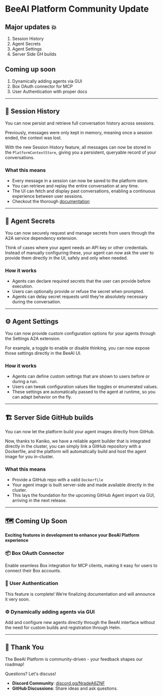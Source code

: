 # BeeAI Platform Community Update

## Major updates 💥
1. Session History
1. Agent Secrets
1. Agent Settings
1. Server Side GH builds

## Coming up soon
1. Dynamically adding agents via GUI
1. Box OAuth connector for MCP
1. User Authentication with proper docs

---

## 🚀 Session History

You can now persist and retrieve full conversation history across sessions.

Previously, messages were only kept in memory, meaning once a session ended, the context was lost.

With the new Session History feature, all messages can now be stored in the `PlatformContextStore`, giving you a persistent, queryable record of your conversations.

### What this means

- Every message in a session can now be saved to the platform store.
- You can retrieve and replay the entire conversation at any time.
- The UI can fetch and display past conversations, enabling a continuous experience between user sessions.
- Checkout the thorough [documentation](https://docs.beeai.dev/build-agents/multi-turn)

---

## 🔐 Agent Secrets

You can now securely request and manage secrets from users through the A2A service dependency extension.

Think of cases where your agent needs an API key or other credentials. Instead of manually configuring these, your agent can now ask the user to provide them directly in the UI, safely and only when needed.

### How it works

- Agents can declare required secrets that the user can provide before execution.
- Users can optionally provide or refuse the secret when prompted.
- Agents can delay secret requests until they’re absolutely necessary during the conversation.

---

## ⚙️ Agent Settings

You can now provide custom configuration options for your agents through the Settings A2A extension.

For example, a toggle to enable or disable thinking, you can now expose those settings directly in the BeeAI UI.


### How it works

- Agents can define custom settings that are shown to users before or during a run.
- Users can tweak configuration values like toggles or enumerated values.
- These settings are automatically passed to the agent at runtime, so you can adapt behavior on the fly.

---

## 🏗️ Server Side GitHub builds

You can now let the platform build your agent images directly from GitHub.

Now, thanks to Kaniko, we have a reliable agent builder that is integrated directly in the cluster, you can simply link a GitHub repository with a Dockerfile, and the platform will automatically build and host the agent image for you in-cluster.


### What this means

- Provide a GitHub repo with a valid `Dockerfile`
- Your agent image is built server-side and made available directly in the cluster.
- This lays the foundation for the upcoming GitHub Agent import via GUI, arriving in the next release.

---

## 🗺️  Coming Up Soon

**Exciting features in development to enhance your BeeAI Platform experience**

### 📦 Box OAuth Connector
Enable seamless Box integration for MCP clients, making it easy for users to connect their Box accounts.

### 🔐 User Authentication
This feature is complete! We’re finalizing documentation and will announce it very soon.

### ⚙️ Dynamically adding agents via GUI
Add and configure new agents directly through the BeeAI interface without the need for custom builds and registration through Helm.

---

## 🙏 Thank You

The BeeAI Platform is community-driven - your feedback shapes our roadmap!

Questions? Let's discuss!
- **Discord Community**: [discord.gg/NradeA6ZNF](https://discord.gg/NradeA6ZNF)
- **GitHub Discussions**: Share ideas and ask questions.
